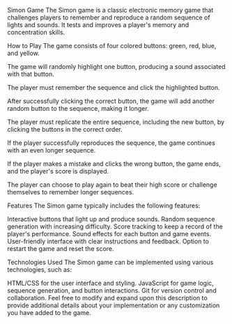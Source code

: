Simon Game
The Simon game is a classic electronic memory game that challenges players to remember and reproduce a random sequence of lights and sounds. It tests and improves a player's memory and concentration skills.

How to Play
The game consists of four colored buttons: green, red, blue, and yellow.

The game will randomly highlight one button, producing a sound associated with that button.

The player must remember the sequence and click the highlighted button.

After successfully clicking the correct button, the game will add another random button to the sequence, making it longer.

The player must replicate the entire sequence, including the new button, by clicking the buttons in the correct order.

If the player successfully reproduces the sequence, the game continues with an even longer sequence.

If the player makes a mistake and clicks the wrong button, the game ends, and the player's score is displayed.

The player can choose to play again to beat their high score or challenge themselves to remember longer sequences.

Features
The Simon game typically includes the following features:

Interactive buttons that light up and produce sounds.
Random sequence generation with increasing difficulty.
Score tracking to keep a record of the player's performance.
Sound effects for each button and game events.
User-friendly interface with clear instructions and feedback.
Option to restart the game and reset the score.



Technologies Used
The Simon game can be implemented using various technologies, such as:

HTML/CSS for the user interface and styling.
JavaScript for game logic, sequence generation, and button interactions.
Git for version control and collaboration.
Feel free to modify and expand upon this description to provide additional details about your implementation or any customization you have added to the game.
